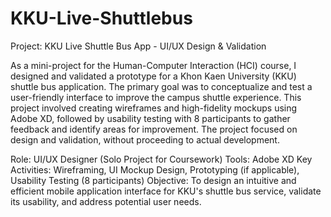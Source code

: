 # KKU-Live-Shuttlebus

Project: KKU Live Shuttle Bus App - UI/UX Design & Validation

As a mini-project for the Human-Computer Interaction (HCI) course, I designed and validated a prototype for a Khon Kaen University (KKU) shuttle bus application. The primary goal was to conceptualize and test a user-friendly interface to improve the campus shuttle experience. This project involved creating wireframes and high-fidelity mockups using Adobe XD, followed by usability testing with 8 participants to gather feedback and identify areas for improvement. The project focused on design and validation, without proceeding to actual development.

Role: UI/UX Designer (Solo Project for Coursework)
Tools: Adobe XD
Key Activities: Wireframing, UI Mockup Design, Prototyping (if applicable), Usability Testing (8 participants)
Objective: To design an intuitive and efficient mobile application interface for KKU's shuttle bus service, validate its usability, and address potential user needs.
